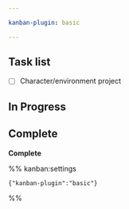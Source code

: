 ```yaml
---

kanban-plugin: basic

---
```


## Task list

- [ ] Character/environment project


## In Progress



## Complete

**Complete**




%% kanban:settings
```
{"kanban-plugin":"basic"}
```
%%